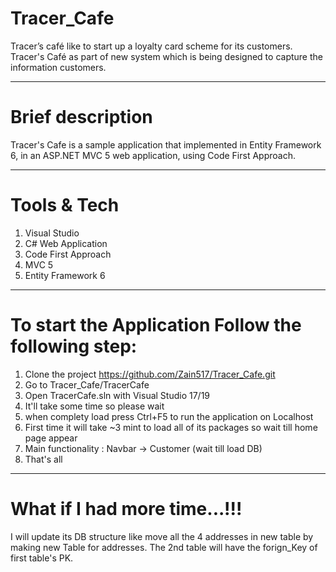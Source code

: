 # Tracer_Cafe
Tracer’s café like to start up a loyalty card scheme for its customers. Tracer's Café as part of new system which is being designed to capture the information customers.

****

# Brief description
Tracer's Cafe is a sample application that implemented in Entity Framework 6, in an ASP.NET MVC 5 web application, using Code First Approach.


****

# Tools & Tech
 1. Visual Studio
 2. C# Web Application
 3. Code First Approach
 4. MVC 5
 5. Entity Framework 6

***

# To start the Application Follow the following step:

1. Clone the project https://github.com/Zain517/Tracer_Cafe.git
2. Go to Tracer_Cafe/TracerCafe
3. Open TracerCafe.sln with Visual Studio 17/19
4. It'll take some time so please wait
5. when complety load press Ctrl+F5 to run the application on Localhost
6. First time it will take ~3 mint to load all of its packages so wait till home page appear
7. Main functionality : Navbar -> Customer (wait till load DB)
8. That's  all

***

# What if I had more time...!!!

I will update its DB structure like move all the 4 addresses in new table by making new Table for addresses. The 2nd table will have the forign_Key of first table's PK.
